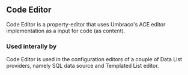 ﻿## Code Editor

Code Editor is a property-editor that uses Umbraco's ACE editor implementation as a input for code (as content).

### Used interally by

Code Editor is used in the configuration editors of a couple of Data List providers, namely SQL data source and Templated List editor.
